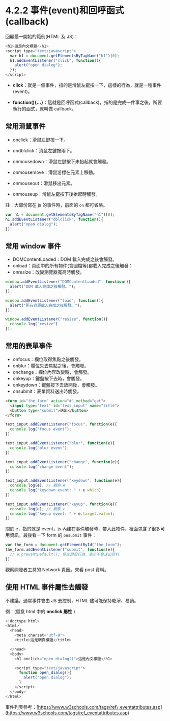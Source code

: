 # 4.2.2 事件\(event\)和回呼函式\(callback\)

回顧最一開始的範例\(HTML 及 JS\)：

```js
<h1>這是內文標題</h1>
<script type="text/javascript">
  var h1 = document.getElementsByTagName("h1")[0];
  h1.addEventListener("click", function(){
    alert("open dialog");
  });
</script>
```

* **click**：就是一個事件，指的是滑鼠左鍵按一下，這樣的行為，就是一種事件\(event\)。

* **function\(\){...}**：這就是回呼函式\(callback\)，指的是完成一件事之後，所要執行的函式，就叫做 callback。

## 常用滑鼠事件

* onclick：滑鼠左鍵按一下。

* ondblclick：消鼠左鍵按兩下。

* onmousedown：滑鼠左鍵按下未抬起就會觸發。

* onmousemove：滑鼠游標在元素上移動。

* onmouseout：滑鼠移出元素。

* onmouseup：滑鼠左鍵按下後抬起時觸發。

註：大部份寫在 js 的事件時，前面的 `on` 都可省略。

```js
var h1 = document.getElementsByTagName("h1")[0];
h1.addEventListener("dblclick", function(){
  alert("open dialog");
});
```

## 常用 window 事件

* DOMContentLoaded：DOM 載入完成之後會觸發。
* onload：頁面中的所有物件\(含圖檔等\)都載入完成之後觸發：
* onresize：改變瀏覽器寬高時觸發。

```js
window.addEventListener("DOMContentLoaded", function(){
  alert("DOM 載入完成之後觸發。");
});
```

```js
window.addEventListener("load", function(){
  alert("所有資源載入完成之後觸發。");
});
```

```js
window.addEventListener("resize", function(){
  console.log("resize")
});
```

## 常用的表單事件

* onfocus：欄位取得焦點之後觸發。
* onblur：欄位失去焦點之後，會觸發。
* onchange：欄位內容改變時，會觸發。
* onkeyup：鍵盤按下去時，會觸發。
* onkeydown：鍵盤按下去放開後，會觸發。
* onsubmit：表單資料送出時觸發。

```html
<form id="the_form" action="#" method="get">
  <input type="text" id="text_input" name="title">
  <button type="submit">送出</button>
</form>
```

```js
text_input.addEventListener("focus", function(e){
  console.log("focus event");
})
```

```js
text_input.addEventListener("blur", function(e){
  console.log("blur event");
})
```

```js
text_input.addEventListener("change", function(e){
  console.log("change event");
})
```

```js
text_input.addEventListener("keydown", function(e){
  console.log(e); // 觀察 e
  console.log("keydown event: " + e.which);
})
```

```js
text_input.addEventListener("keyup", function(e){
  console.log(e); // 觀察 e
  console.log("keyup event: " + e.target.value);
})
```

關於 e，指的就是 event，js 內建在事件觸發時，帶入此物件，裡面包含了很多可用資訊。最後看一下 form 的 `onsubmit` 事件：

```js
var the_form = document.getElementById("the_form");
the_form.addEventListener("submit", function(e){
  // e.preventDefault(); 停止預設行為，表示不會送出資料
})
```

觀察開發者工具的 Network 頁籤。來看 post 資料。

## 使用 HTML 事件屬性去觸發

不建議，通常事件會由 JS 去控制，HTML 儘可能保持乾淨、易讀。

例：\(留意 html 中的 **onclick 屬性** \)

```js
<!doctype html>
<html>
  <head>
    <meta charset="utf-8">
    <title>這是網頁標題</title>

  </head>
  <body>
    <h1 onclick="open_dialog()">這是內文標題</h1>

    <script type="text/javascript">
      function open_dialog(){
        alert("open dialog");
      }
    </script>
  </body>
</html>
```

事件列表參考：[https://www.w3schools.com/tags/ref\_eventattributes.asp](https://www.w3schools.com/tags/ref_eventattributes.asp)

